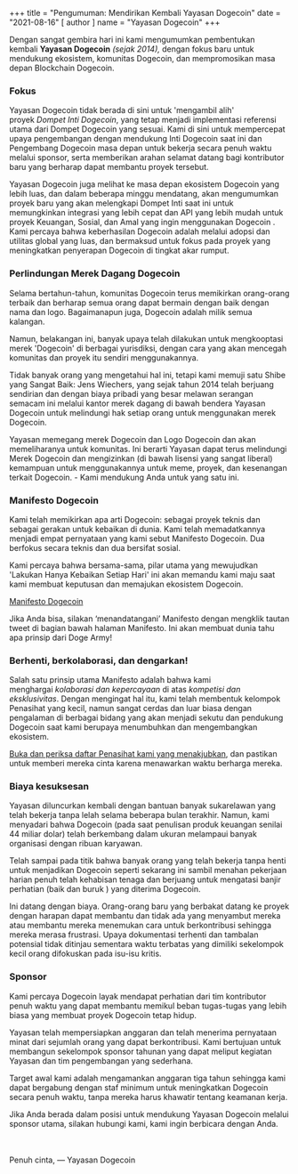 +++
title = "Pengumuman: Mendirikan Kembali Yayasan Dogecoin"
date = "2021-08-16"
[ author ]
  name = "Yayasan Dogecoin"
+++

Dengan sangat gembira hari ini kami mengumumkan pembentukan kembali **Yayasan Dogecoin** *(sejak 2014),* dengan fokus baru untuk mendukung ekosistem, komunitas Dogecoin, dan mempromosikan masa depan Blockchain Dogecoin.

### Fokus

Yayasan Dogecoin tidak berada di sini untuk 'mengambil alih' proyek *Dompet Inti Dogecoin*, yang tetap menjadi implementasi referensi utama dari Dompet Dogecoin yang sesuai. Kami di sini untuk mempercepat upaya pengembangan dengan mendukung Inti Dogecoin saat ini dan Pengembang Dogecoin masa depan untuk bekerja secara penuh waktu melalui sponsor, serta memberikan arahan selamat datang bagi kontributor baru yang berharap dapat membantu proyek tersebut.

Yayasan Dogecoin juga melihat ke masa depan ekosistem Dogecoin yang lebih luas, dan dalam beberapa minggu mendatang, akan mengumumkan proyek baru yang akan melengkapi Dompet Inti saat ini untuk memungkinkan integrasi yang lebih cepat dan API yang lebih mudah untuk proyek Keuangan, Sosial, dan Amal yang ingin menggunakan Dogecoin . Kami percaya bahwa keberhasilan Dogecoin adalah melalui adopsi dan utilitas global yang luas, dan bermaksud untuk fokus pada proyek yang meningkatkan penyerapan Dogecoin di tingkat akar rumput.

### Perlindungan Merek Dagang Dogecoin

Selama bertahun-tahun, komunitas Dogecoin terus memikirkan orang-orang terbaik dan berharap semua orang dapat bermain dengan baik dengan nama dan logo. Bagaimanapun juga, Dogecoin adalah milik semua kalangan.

Namun, belakangan ini, banyak upaya telah dilakukan untuk mengkooptasi merek 'Dogecoin' di berbagai yurisdiksi, dengan cara yang akan mencegah komunitas dan proyek itu sendiri menggunakannya.

Tidak banyak orang yang mengetahui hal ini, tetapi kami memuji satu Shibe yang Sangat Baik: Jens Wiechers, yang sejak tahun 2014 telah berjuang sendirian dan dengan biaya pribadi yang besar melawan serangan semacam ini melalui kantor merek dagang di bawah bendera Yayasan Dogecoin untuk melindungi hak setiap orang untuk menggunakan merek Dogecoin.

Yayasan memegang merek Dogecoin dan Logo Dogecoin dan akan memeliharanya untuk komunitas. Ini berarti Yayasan dapat terus melindungi Merek Dogecoin dan mengizinkan (di bawah lisensi yang sangat liberal) kemampuan untuk menggunakannya untuk meme, proyek, dan kesenangan terkait Dogecoin. - Kami mendukung Anda untuk yang satu ini.

### Manifesto Dogecoin

Kami telah memikirkan apa arti Dogecoin: sebagai proyek teknis dan sebagai gerakan untuk kebaikan di dunia. Kami telah memadatkannya menjadi empat pernyataan yang kami sebut Manifesto Dogecoin. Dua berfokus secara teknis dan dua bersifat sosial.

Kami percaya bahwa bersama-sama, pilar utama yang mewujudkan 'Lakukan Hanya Kebaikan Setiap Hari' ini akan memandu kami maju saat kami membuat keputusan dan memajukan ekosistem Dogecoin.

[Manifesto Dogecoin](/id/manifesto)

Jika Anda bisa, silakan ‘menandatangani’ Manifesto dengan mengklik tautan tweet di bagian bawah halaman Manifesto. Ini akan membuat dunia tahu apa prinsip dari Doge Army!

### Berhenti, berkolaborasi, dan dengarkan!

Salah satu prinsip utama Manifesto adalah bahwa kami menghargai *kolaborasi dan kepercayaan* di atas *kompetisi dan eksklusivitas*. Dengan mengingat hal itu, kami telah membentuk kelompok Penasihat yang kecil, namun sangat cerdas dan luar biasa dengan pengalaman di berbagai bidang yang akan menjadi sekutu dan pendukung Dogecoin saat kami berupaya menumbuhkan dan mengembangkan ekosistem.

[Buka dan periksa daftar Penasihat kami yang menakjubkan](/id/about), dan pastikan untuk memberi mereka cinta karena menawarkan waktu berharga mereka.

### Biaya kesuksesan

Yayasan diluncurkan kembali dengan bantuan banyak sukarelawan yang telah bekerja tanpa lelah selama beberapa bulan terakhir. Namun, kami menyadari bahwa Dogecoin (pada saat penulisan produk keuangan senilai 44 miliar dolar) telah berkembang dalam ukuran melampaui banyak organisasi dengan ribuan karyawan.

Telah sampai pada titik bahwa banyak orang yang telah bekerja tanpa henti untuk menjadikan Dogecoin seperti sekarang ini sambil menahan pekerjaan harian penuh telah kehabisan tenaga dan berjuang untuk mengatasi banjir perhatian (baik dan buruk ) yang diterima Dogecoin.

Ini datang dengan biaya. Orang-orang baru yang berbakat datang ke proyek dengan harapan dapat membantu dan tidak ada yang menyambut mereka atau membantu mereka menemukan cara untuk berkontribusi sehingga mereka merasa frustrasi. Upaya dokumentasi terhenti dan tambalan potensial tidak ditinjau sementara waktu terbatas yang dimiliki sekelompok kecil orang difokuskan pada isu-isu kritis.

### Sponsor

Kami percaya Dogecoin layak mendapat perhatian dari tim kontributor penuh waktu yang dapat membantu memikul beban tugas-tugas yang lebih biasa yang membuat proyek Dogecoin tetap hidup.

Yayasan telah mempersiapkan anggaran dan telah menerima pernyataan minat dari sejumlah orang yang dapat berkontribusi. Kami bertujuan untuk membangun sekelompok sponsor tahunan yang dapat meliput kegiatan Yayasan dan tim pengembangan yang sederhana.

Target awal kami adalah mengamankan anggaran tiga tahun sehingga kami dapat bergabung dengan staf minimum untuk meningkatkan Dogecoin secara penuh waktu, tanpa mereka harus khawatir tentang keamanan kerja.

Jika Anda berada dalam posisi untuk mendukung Yayasan Dogecoin melalui sponsor utama, silakan hubungi kami, kami ingin berbicara dengan Anda.

</br></br>
Penuh cinta,  — Yayasan Dogecoin
</br></br>
